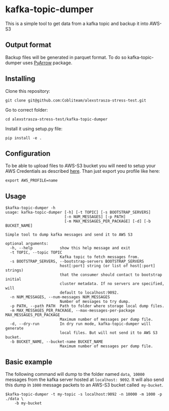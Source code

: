 # kafka-topic-dumper
This is a simple tool to get data from a kafka topic and backup it into AWS-S3

## Output format
Backup files will be generated in parquet format. To do so kafka-topic-dumper
uses [PyArrow](https://github.com/apache/arrow/tree/master/python) package.

## Installing
Clone this repository:
```
git clone git@github.com:Cobliteam/alexstrasza-stress-test.git
```

Go to correct folder:
```
cd alexstrasza-stress-test/kafka-topic-dumper
```

Install it using setup.py file:
```
pip install -e .
```

## Configuration
To be able to upload files to AWS-S3 bucket you will need to setup your
AWS Credentials as described [here][1]. Than just export you profile like here:
```
export AWS_PROFILE=name
```

## Usage
```
$kafka-topic-dumper -h
usage: kafka-topic-dumper [-h] [-t TOPIC] [-s BOOTSTRAP_SERVERS]
                          [-n NUM_MESSAGES] [-p PATH]
                          [-m MAX_MESSAGES_PER_PACKAGE] [-d] [-b BUCKET_NAME]

Simple tool to dump kafka messages and send it to AWS S3

optional arguments:
  -h, --help            show this help message and exit
  -t TOPIC, --topic TOPIC
                        Kafka topic to fetch messages from.
  -s BOOTSTRAP_SERVERS, --bootstrap-servers BOOTSTRAP_SERVERS
                        host[:port] string (or list of host[:port] strings)
                        that the consumer should contact to bootstrap initial
                        cluster metadata. If no servers are specified, will
                        default to localhost:9092.
  -n NUM_MESSAGES, --num-messages NUM_MESSAGES
                        Number of messages to try dump.
  -p PATH, --path PATH  Path to folder where storage local dump files.
  -m MAX_MESSAGES_PER_PACKAGE, --max-messages-per-package MAX_MESSAGES_PER_PACKAGE
                        Maximum number of messages per dump file.
  -d, --dry-run         In dry run mode, kafka-topic-dumper will generate
                        local files. But will not send it to AWS S3 bucket.
  -b BUCKET_NAME, --bucket-name BUCKET_NAME
                        Maximum number of messages per dump file.
```

## Basic example
The following command will dump to the folder named `data`,` 10000` messages
from the kafka server hosted at `localhost: 9092`. It will also send this dump
in `1000` message packets to an AWS-S3 bucket called` my-bucket`.

```
$kafka-topic-dumper -t my-topic -s localhost:9092 -n 10000 -m 1000 -p ./data \
    -b my-bucket
```

[1]: http://boto3.readthedocs.io/en/latest/guide/configuration.html#shared-credentials-file
